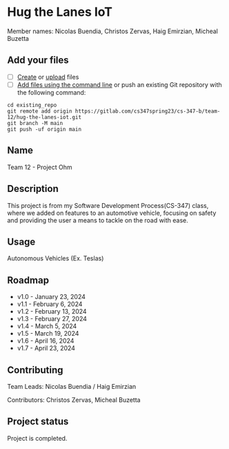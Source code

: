 # Hug the Lanes IoT
Member names: Nicolas Buendia, Christos Zervas, Haig Emirzian, Micheal Buzetta

## Add your files

- [ ] [Create](https://docs.gitlab.com/ee/user/project/repository/web_editor.html#create-a-file) or [upload](https://docs.gitlab.com/ee/user/project/repository/web_editor.html#upload-a-file) files
- [ ] [Add files using the command line](https://docs.gitlab.com/ee/gitlab-basics/add-file.html#add-a-file-using-the-command-line) or push an existing Git repository with the following command:

```
cd existing_repo
git remote add origin https://gitlab.com/cs347spring23/cs-347-b/team-12/hug-the-lanes-iot.git
git branch -M main
git push -uf origin main
```

## Name
Team 12 - Project Ohm


## Description
This project is from my Software Development Process(CS-347) class, where we added on features to an automotive vehicle, focusing on safety and providing the user a means to tackle on the road with ease.


## Usage
Autonomous Vehicles (Ex. Teslas)


## Roadmap

- v1.0 - January 23, 2024 
- v1.1 - February 6, 2024
- v1.2 - February 13, 2024
- v1.3 - February 27, 2024
- v1.4 - March 5, 2024
- v1.5 - March 19, 2024
- v1.6 - April 16, 2024
- v1.7 - April 23, 2024


## Contributing

Team Leads: Nicolas Buendia / Haig Emirzian

Contributors: Christos Zervas, Micheal Buzetta


## Project status
Project is completed. 


